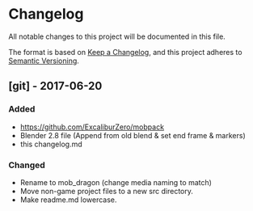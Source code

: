 # Changelog
All notable changes to this project will be documented in this file.

The format is based on [Keep a Changelog](https://keepachangelog.com/en/1.0.0/),
and this project adheres to [Semantic Versioning](https://semver.org/spec/v2.0.0.html).

## [git] - 2017-06-20
### Added
- https://github.com/ExcaliburZero/mobpack
- Blender 2.8 file (Append from old blend & set end frame & markers)
- this changelog.md

### Changed
- Rename to mob_dragon (change media naming to match)
- Move non-game project files to a new src directory.
- Make readme.md lowercase.

